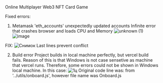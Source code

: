 Online Multiplayer Web3 NFT Card Game

Fixed errors: 
1) Metamask 'eth_accounts' unexpectedly updated accounts 
  Infinite error that crashes browser and loads CPU and Memory
  ![unknown (1)](https://user-images.githubusercontent.com/45449130/200332604-34038474-00ce-45f2-af8b-d3e6f41286e6.png)
![image](https://user-images.githubusercontent.com/45449130/200332623-56976016-895d-4ea0-a019-b9902873fce3.png)


FIX: ![Снимок](https://user-images.githubusercontent.com/45449130/200332946-d897439e-487b-4233-9f60-a8aa60dec879.PNG)
Last lines prevent conflict



2) Build error
  Project builds in local machine perfectly, but vercel build fails. Reason of this is that Windows is not case sensetive as machine that vercel runs.
  Therefore, some errors could not be shown in Windows local machine. In this case:
  ![1ц](https://user-images.githubusercontent.com/45449130/200333621-37269eab-7348-4dfb-9e79-ecceba322ea9.PNG)
  Original code line was: from '../utils/onboard.js', however file name was Onboard.js

